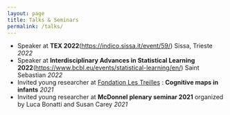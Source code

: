 ```yaml
---
layout: page
title: Talks & Seminars
permalink: /talks/
--- 
```


- Speaker at **TEX 2022**(https://indico.sissa.it/event/59/) Sissa, Trieste *2022*
- Speaker at **Interdisciplinary Advances in Statistical Learning 2022**(https://www.bcbl.eu/events/statistical-learning/en/) Saint Sebastian *2022*
- Invited young researcher at [Fondation Les Treilles](https://www.les-treilles.com) : **Cognitive maps in infants** *2021*
- Invited young researcher at **McDonnel plenary seminar 2021** organized by Luca Bonatti and Susan Carey *2021*

